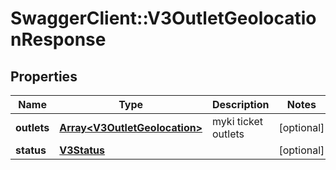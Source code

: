 # SwaggerClient::V3OutletGeolocationResponse

## Properties
Name | Type | Description | Notes
------------ | ------------- | ------------- | -------------
**outlets** | [**Array&lt;V3OutletGeolocation&gt;**](V3OutletGeolocation.md) | myki ticket outlets | [optional] 
**status** | [**V3Status**](V3Status.md) |  | [optional] 

